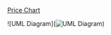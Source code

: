 [Price Chart](https://www.dextools.io/app/bnb/pair-explorer/0x5a9d39faf4d8817cb0f9e16dda687ccef44d4898)

![UML Diagram](![UML Diagram](https://storage.googleapis.com/sol2uml-storage/bsc-0xab7c6e6059a9633c43f32252fa2ee98c572334c8.svg))
